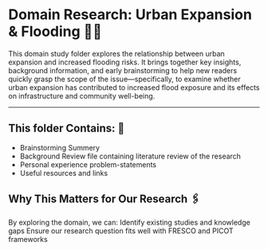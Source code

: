 # Domain Research: Urban Expansion & Flooding 🌆🌊

This domain study folder explores the relationship between urban expansion and
increased flooding risks. It brings together key insights, background
information, and early brainstorming to help new readers quickly grasp the
scope of the issue—specifically, to examine whether urban expansion has
contributed to increased flood exposure and its effects on infrastructure and
community well-being.

---

## This folder Contains: 📂

- Brainstorming Summery
- Background Review file containing literature review of the research
- Personal experience problem-statements
- Useful resources and links

## Why This Matters for Our Research 🖇️

By exploring the domain, we can:
Identify existing studies and knowledge gaps
Ensure our research question fits well with FRESCO and PICOT frameworks
